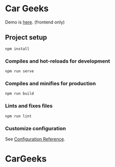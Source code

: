 # Car Geeks
Demo is [here](https://master.dwqiofc0atzod.amplifyapp.com/auth/register). (frontend only)

## Project setup
```
npm install
```

### Compiles and hot-reloads for development
```
npm run serve
```

### Compiles and minifies for production
```
npm run build
```

### Lints and fixes files
```
npm run lint
```

### Customize configuration
See [Configuration Reference](https://cli.vuejs.org/config/).
# CarGeeks


